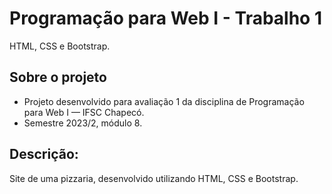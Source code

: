 # Programação para Web I - Trabalho 1
HTML, CSS e Bootstrap.

## Sobre o projeto 
- Projeto desenvolvido para avaliação 1 da disciplina de Programação para Web I — IFSC Chapecó.
- Semestre 2023/2, módulo 8.

## Descrição: 
Site de uma pizzaria, desenvolvido utilizando HTML, CSS e Bootstrap.
